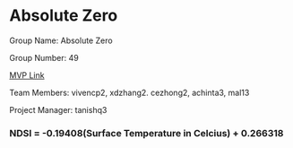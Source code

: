 # Absolute Zero

Group Name: Absolute Zero

Group Number: 49

[MVP Link](https://docs.https://docs.google.com/document/d/1wZgoSLez-makJr6LRtH-ONQg6kMaONhWU7LvJLphxec/edit?usp=sharinggoogle.com/document/d/1wZgoSLez-makJr6LRtH-ONQg6kMaONhWU7LvJLphxec/edit?usp=sharing)

Team Members: vivencp2, xdzhang2. cezhong2, achinta3, mal13

Project Manager: tanishq3


### NDSI = -0.19408(Surface Temperature in Celcius) + 0.266318
